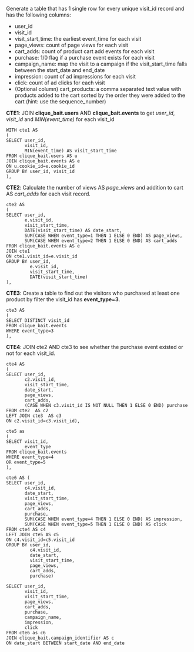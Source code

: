 Generate a table that has 1 single row for every unique visit_id record and has the following columns:

- user_id
- visit_id
- visit_start_time: the earliest event_time for each visit
- page_views: count of page views for each visit
- cart_adds: count of product cart add events for each visit
- purchase: 1/0 flag if a purchase event exists for each visit
- campaign_name: map the visit to a campaign if the visit_start_time falls between the start_date and end_date
- impression: count of ad impressions for each visit
- click: count of ad clicks for each visit
- (Optional column) cart_products: a comma separated text value with products added to the cart sorted by the order they were added to the cart (hint: use the sequence_number)

__CTE1__: JOIN __clique_bait.users__ AND __clique_bait.events__ to get _user_id_, _visit_id_ and _MIN(event_time)_ for each visit_id
```
WITH cte1 AS
(
SELECT user_id, 
       visit_id, 
       MIN(event_time) AS visit_start_time
FROM clique_bait.users AS u
JOIN clique_bait.events AS e
ON u.cookie_id=e.cookie_id
GROUP BY user_id, visit_id
),
```
__CTE2__: Calculate the number of views AS _page_views_ and addition to cart AS _cart_adds_ for each visit record.  
```
cte2 AS
(
SELECT user_id, 
       e.visit_id, 
       visit_start_time,
       DATE(visit_start_time) AS date_start, 
       SUM(CASE WHEN event_type=1 THEN 1 ELSE 0 END) AS page_views, 
       SUM(CASE WHEN event_type=2 THEN 1 ELSE 0 END) AS cart_adds
FROM clique_bait.events AS e
JOIN cte1
ON cte1.visit_id=e.visit_id
GROUP BY user_id, 
         e.visit_id, 
         visit_start_time,
         DATE(visit_start_time)
),
```
__CTE3__: Create a table to find out the visitors who purchased at least one product by filter the visit_id has __event_type=3__.
```
cte3 AS 
(
SELECT DISTINCT visit_id
FROM clique_bait.events
WHERE event_type=3
),
```
__CTE4__: JOIN cte2 AND cte3 to see whether the purchase event existed or not for each visit_id. 
```
cte4 AS
(                                   
SELECT user_id, 
       c2.visit_id, 
       visit_start_time, 
       date_start, 
       page_views, 
       cart_adds, 
       (CASE WHEN c3.visit_id IS NOT NULL THEN 1 ELSE 0 END) purchase
FROM cte2  AS c2                        
LEFT JOIN cte3  AS c3                   
ON c2.visit_id=c3.visit_id),
```
```
cte5 as 
(        
SELECT visit_id, 
       event_type
FROM clique_bait.events                                   
WHERE event_type=4 
OR event_type=5
),
```
```
cte6 AS (                                   
SELECT user_id, 
       c4.visit_id, 
       date_start, 
       visit_start_time, 
       page_views, 
       cart_adds, 
       purchase, 
       SUM(CASE WHEN event_type=4 THEN 1 ELSE 0 END) AS impression, 
       SUM(CASE WHEN event_type=5 THEN 1 ELSE 0 END) AS click
FROM cte4 AS c4
LEFT JOIN cte5 AS c5
ON c4.visit_id=c5.visit_id
GROUP BY user_id, 
         c4.visit_id, 
         date_start, 
         visit_start_time,
         page_views, 
         cart_adds, 
         purchase)
```
```
SELECT user_id, 
       visit_id, 
       visit_start_time, 
       page_views, 
       cart_adds, 
       purchase, 
       campaign_name, 
       impression, 
       click
FROM cte6 as c6                                   
JOIN clique_bait.campaign_identifier AS c                                 
ON date_start BETWEEN start_date AND end_date 
```



 

